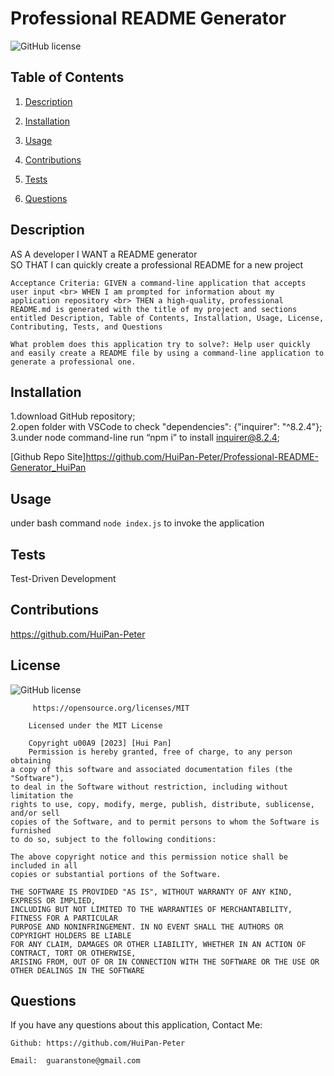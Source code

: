 # Professional README Generator

![GitHub license](https://img.shields.io/badge/license-MIT-blue.svg)
 ## Table of Contents
1. [Description](#userStory)

2. [Installation](#installation)

3. [Usage](#usage)

4. [Contributions](#contributions)

5. [Tests](#tests)

6. [Questions](#questions)

## Description
 AS A developer  I WANT a README generator <br> SO THAT I can quickly create a professional README for a new project
 
    Acceptance Criteria: GIVEN a command-line application that accepts user input <br> WHEN I am prompted for information about my application repository <br> THEN a high-quality, professional README.md is generated with the title of my project and sections entitled Description, Table of Contents, Installation, Usage, License, Contributing, Tests, and Questions

    What problem does this application try to solve?: Help user quickly and easily create a README file by using a command-line application to generate a professional one.
 
 ## Installation
1.download GitHub repository; <br>2.open folder with VSCode to check "dependencies": {"inquirer": "^8.2.4"}; <br>3.under node command-line run “npm i” to install inquirer@8.2.4;

 [Github Repo Site]https://github.com/HuiPan-Peter/Professional-README-Generator_HuiPan

 ## Usage
 under bash command ``` node index.js ``` to invoke the application

 ## Tests
 Test-Driven Development
 ## Contributions
 https://github.com/HuiPan-Peter

 ## License
 ![GitHub license](https://img.shields.io/badge/license-MIT-blue.svg)

         https://opensource.org/licenses/MIT

        Licensed under the MIT License

        Copyright u00A9 [2023] [Hui Pan]
        Permission is hereby granted, free of charge, to any person obtaining 
    a copy of this software and associated documentation files (the "Software"), 
    to deal in the Software without restriction, including without limitation the 
    rights to use, copy, modify, merge, publish, distribute, sublicense, and/or sell 
    copies of the Software, and to permit persons to whom the Software is furnished 
    to do so, subject to the following conditions:
        
    The above copyright notice and this permission notice shall be included in all 
    copies or substantial portions of the Software.
        
    THE SOFTWARE IS PROVIDED "AS IS", WITHOUT WARRANTY OF ANY KIND, EXPRESS OR IMPLIED, 
    INCLUDING BUT NOT LIMITED TO THE WARRANTIES OF MERCHANTABILITY, FITNESS FOR A PARTICULAR 
    PURPOSE AND NONINFRINGEMENT. IN NO EVENT SHALL THE AUTHORS OR COPYRIGHT HOLDERS BE LIABLE 
    FOR ANY CLAIM, DAMAGES OR OTHER LIABILITY, WHETHER IN AN ACTION OF CONTRACT, TORT OR OTHERWISE, 
    ARISING FROM, OUT OF OR IN CONNECTION WITH THE SOFTWARE OR THE USE OR OTHER DEALINGS IN THE SOFTWARE

 ## Questions
 If you have any questions about this application, Contact Me:

    Github: https://github.com/HuiPan-Peter

    Email:  guaranstone@gmail.com
